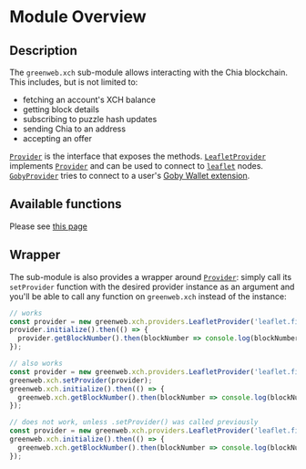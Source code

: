 # Module Overview

## Description

The `greenweb.xch` sub-module allows interacting with the Chia blockchain. This includes, but is not limited to:

 - fetching an account's XCH balance
 - getting block details
 - subscribing to puzzle hash updates
 - sending Chia to an address
 - accepting an offer

[`Provider`](provider.md) is the interface that exposes the methods. [`LeafletProvider`](leaflet-provider.md) implements [`Provider`](blockchain-provider.md) and can be used to connect to [`leaflet`](https://github.com/FireAcademy/leaflet-docker) nodes. [`GobyProvider`](goby-provider.md) tries to connect to a user's [Goby Wallet extension](https://www.goby.app/).

## Available functions
Please see [this page](provider.md)

## Wrapper
The sub-module is also provides a wrapper around [`Provider`](provider.md): simply call its `setProvider` function with the desired provider instance as an argument and you'll be able to call any function on `greenweb.xch` instead of the instance:

```js
// works
const provider = new greenweb.xch.providers.LeafletProvider('leaflet.fireacademy.io', 'TEST-API-KEY');
provider.initialize().then(() => {
  provider.getBlockNumber().then(blockNumber => console.log(blockNumber));
});
```

```js
// also works
const provider = new greenweb.xch.providers.LeafletProvider('leaflet.fireacademy.io', 'TEST-API-KEY');
greenweb.xch.setProvider(provider);
greenweb.xch.initialize().then(() => {
  greenweb.xch.getBlockNumber().then(blockNumber => console.log(blockNumber));
});
```

```js
// does not work, unless .setProvider() was called previously
const provider = new greenweb.xch.providers.LeafletProvider('leaflet.fireacademy.io', 'TEST-API-KEY');
greenweb.xch.initialize().then(() => {
  greenweb.xch.getBlockNumber().then(blockNumber => console.log(blockNumber));
});
```